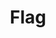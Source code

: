 ---
title: Flag
tags:
icon: flag
svg: '<svg xmlns="http://www.w3.org/2000/svg" width="24" height="24" fill="none" viewBox="0 0 24 24" stroke-width="1.5" stroke-linecap="round" stroke-linejoin="round" stroke="currentColor"><path d="M5 3.5v1.333m0 0v8.334m0-8.334c2.46-.625 4.534-1.188 6.95.039 2.455 1.246 4.527.583 7.046-.02-.17 1.598-.752 2.937-.746 4.284.006 1.269.588 2.545.75 4.05-2.52.601-4.594 1.266-7.05.019-2.416-1.227-4.49-.664-6.95-.038M5 20.5v-7.333"/></svg>'
---